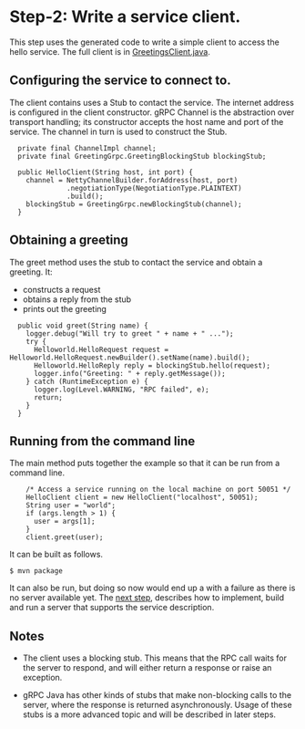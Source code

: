 # Step-2: Write a service client.

This step uses the generated code to write a simple client to access the hello
service. The full client is in [GreetingsClient.java](src/main/java/ex/grpc/GreetingsClient.java).


## Configuring the service to connect to.

The client contains uses a Stub to contact the service. The internet address
is configured in the client constructor. gRPC Channel is the abstraction over
transport handling; its constructor accepts the host name and port of the
service. The channel in turn is used to construct the Stub.


```
  private final ChannelImpl channel;
  private final GreetingGrpc.GreetingBlockingStub blockingStub;

  public HelloClient(String host, int port) {
    channel = NettyChannelBuilder.forAddress(host, port)
              .negotiationType(NegotiationType.PLAINTEXT)
              .build();
    blockingStub = GreetingGrpc.newBlockingStub(channel);
  }

```

## Obtaining a greeting

The greet method uses the stub to contact the service and obtain a greeting.
It:
- constructs a request
- obtains a reply from the stub
- prints out the greeting


```
  public void greet(String name) {
    logger.debug("Will try to greet " + name + " ...");
    try {
      Helloworld.HelloRequest request = Helloworld.HelloRequest.newBuilder().setName(name).build();
      Helloworld.HelloReply reply = blockingStub.hello(request);
      logger.info("Greeting: " + reply.getMessage());
    } catch (RuntimeException e) {
      logger.log(Level.WARNING, "RPC failed", e);
      return;
    }
  }

```

## Running from the command line

The main method puts together the example so that it can be run from a command
line.

```
    /* Access a service running on the local machine on port 50051 */
    HelloClient client = new HelloClient("localhost", 50051);
    String user = "world";
    if (args.length > 1) {
      user = args[1];
    }
    client.greet(user);

```

It can be built as follows.

```
$ mvn package
```

It can also be run, but doing so now would end up a with a failure as there is
no server available yet.  The [next step](Step_3.md), describes how to
implement, build and run a server that supports the service description.

## Notes

- The client uses a blocking stub. This means that the RPC call waits for the
  server to respond, and will either return a response or raise an exception.

- gRPC Java has other kinds of stubs that make non-blocking calls to the
  server, where the response is returned asynchronously.  Usage of these stubs
  is a more advanced topic and will be described in later steps.
